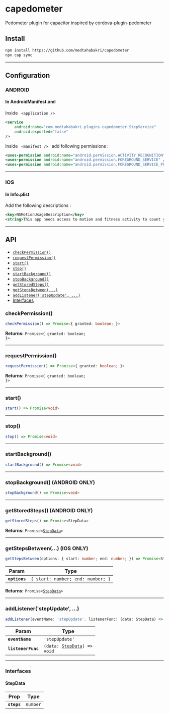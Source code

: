 # capedometer

Pedometer plugin for capacitor inspired by cordova-plugin-pedometer

## Install

```bash
npm install https://github.com/medtahabakri/capedometer
npx cap sync
```

--------------------

## Configuration

### ANDROID

#### In AndroidManifest.xml

Inside <code> \<application /> </code> 

```XML
<service
    android:name="com.medtahabakri.plugins.capedometer.StepService"
    android:exported="false" 
/>
```

Inside <code> \<manifest /> </code>  add following permissions :

```XML
<uses-permission android:name="android.permission.ACTIVITY_RECOGNITION" />
<uses-permission android:name="android.permission.FOREGROUND_SERVICE" />
<uses-permission android:name="android.permission.FOREGROUND_SERVICE_PHYSICAL_ACTIVITY" />
```

--------------------

### IOS

#### In Info.plist

Add the following descriptions :

```XML
<key>NSMotionUsageDescription</key>
<string>This app needs access to motion and fitness activity to count your steps.</string>
```

--------------------

## API

<docgen-index>

* [`checkPermission()`](#checkpermission)
* [`requestPermission()`](#requestpermission)
* [`start()`](#start)
* [`stop()`](#stop)
* [`startBackground()`](#startbackground)
* [`stopBackground()`](#stopbackground)
* [`getStoredSteps()`](#getstoredsteps)
* [`getStepsBetween(...)`](#getstepsbetween)
* [`addListener('stepUpdate', ...)`](#addlistenerstepupdate-)
* [Interfaces](#interfaces)

</docgen-index>

<docgen-api>
<!--Update the source file JSDoc comments and rerun docgen to update the docs below-->


### checkPermission()

```typescript
checkPermission() => Promise<{ granted: boolean; }>
```

**Returns:** <code>Promise&lt;{ granted: boolean; }&gt;</code>

--------------------


### requestPermission()

```typescript
requestPermission() => Promise<{ granted: boolean; }>
```

**Returns:** <code>Promise&lt;{ granted: boolean; }&gt;</code>

--------------------


### start()

```typescript
start() => Promise<void>
```

--------------------


### stop()

```typescript
stop() => Promise<void>
```

--------------------



### startBackground()

```typescript
startBackground() => Promise<void>
```

--------------------


### stopBackground() (ANDROID ONLY)

```typescript
stopBackground() => Promise<void>
```

--------------------


### getStoredSteps() (ANDROID ONLY)

```typescript
getStoredSteps() => Promise<StepData>
```

**Returns:** <code>Promise&lt;<a href="#stepdata">StepData</a>&gt;</code>

--------------------


### getStepsBetween(...) (IOS ONLY)

```typescript
getStepsBetween(options: { start: number; end: number; }) => Promise<StepData>
```

| Param         | Type                                         |
| ------------- | -------------------------------------------- |
| **`options`** | <code>{ start: number; end: number; }</code> |

**Returns:** <code>Promise&lt;<a href="#stepdata">StepData</a>&gt;</code>

--------------------


### addListener('stepUpdate', ...)

```typescript
addListener(eventName: 'stepUpdate', listenerFunc: (data: StepData) => void) => void
```

| Param              | Type                                                             |
| ------------------ | ---------------------------------------------------------------- |
| **`eventName`**    | <code>'stepUpdate'</code>                                        |
| **`listenerFunc`** | <code>(data: <a href="#stepdata">StepData</a>) =&gt; void</code> |

--------------------


### Interfaces


#### StepData

| Prop        | Type                |
| ----------- | ------------------- |
| **`steps`** | <code>number</code> |

</docgen-api>

